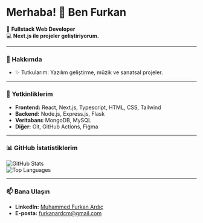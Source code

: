 # Merhaba! 👋 Ben Furkan

🌟 **Fullstack Web Developer**  
💻 **Next.js ile projeler geliştiriyorum.**  

---

### 🚀 Hakkımda
- ✨ Tutkularım: Yazılım geliştirme, müzik ve sanatsal projeler.

---

### 🔧 Yetkinliklerim
- **Frontend:** React, Next.js, Typescript, HTML, CSS, Tailwind
- **Backend:** Node.js, Express.js, Flask
- **Veritabanı:** MongoDB, MySQL
- **Diğer:** Git, GitHub Actions, Figma

---

### 📊 GitHub İstatistiklerim

![GitHub Stats](https://github-readme-stats.vercel.app/api?username=furkanardicm&show_icons=true&theme=radical)  
![Top Languages](https://github-readme-stats.vercel.app/api/top-langs/?username=furkanardicm&layout=compact&theme=radical)

---

### 📫 Bana Ulaşın
- **LinkedIn:** [Muhammed Furkan Ardıç](https://linkedin.com/in/furkanardicm)
- **E-posta:** furkanardcm@gmail.com
